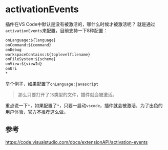 # activationEvents

插件在VS Code中默认是没有被激活的，哪什么时候才被激活呢？
就是通过`activationEvents`来配置，目前支持一下8种配置：

```txt
onLanguage:${language}
onCommand:${command}
onDebug
workspaceContains:${toplevelfilename}
onFileSystem:${scheme}
onView:${viewId}
onUri
*
```

举个例子，如果配置了`onLanguage:javascript`
> 那么只要打开了`JS`类型的文件，插件就会被激活。

重点说一下`*`，如果配置了`*`，只要一启动`vscode`，插件就会被激活，为了出色的用户体验，官方不推荐这么做。

## 参考

<https://code.visualstudio.com/docs/extensionAPI/activation-events>